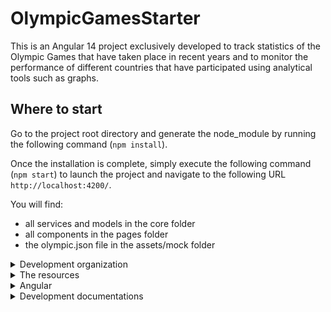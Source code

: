 # OlympicGamesStarter

This is an Angular 14 project exclusively developed to track statistics of the Olympic Games that have taken place in recent years and to monitor the performance of different countries that have participated using analytical tools such as graphs.

## Where to start

Go to the project root directory and generate the node_module by running the following command (`npm install`).

Once the installation is complete, simply execute the following command (`npm start`) to launch the project and navigate to the following URL `http://localhost:4200/`.

You will find:

- all services and models in the core folder
- all components in the pages folder
- the olympic.json file in the assets/mock folder

<details>
  <summary>Development organization</summary>

## Kanban

<img src='assets/images/Kanban.png' width='500'/>

After reading the specifications, we create a ticket for each required functionality of the application. The first numbering is based on a part of the application and the second concerns its content.

This means that one ticket corresponds to one branch.

Of course, the number of tickets varies depending on the development (addition of functionalities, encountered bugs, and necessary improvements).

This results in the following tree structure as the development progresses.

<img src='assets/images/branch-git.png' width='500'/>

It is important to write a commit message explaining the modifications made.

</details>

<details>
  <summary>The resources</summary>

You will notice through the project architecture that all external resources to the components are located in the core folder:

- The services are used to share logic between the components of the application and therefore can be injected into other classes to maintain the application over time, since they act as support for the components. In the context of the application, it is mainly used to access the list of objects present in the JSON file.

- The models are used to describe the structure of the application's data in order to perform typing on TypeScript classes. They also serve as support to facilitate code comprehension since they describe the structure of the data used, and they can also prevent type and data errors.

</details>

<details>
  <summary>Angular</summary>

This framework is popular for the SPA (Single Page Application), which allows offering a unique user experience since the interface is generated by loading dynamic or asynchronous content, unlike a classic website that generates its content all at once.

<img src='assets/images/SPA_vs-website.png' width='500'/>

## RxJS

RxJS is a reactive programming library that is often used with Angular. It allows for managing asynchronous data flows such as user interface events or HTTP requests.

The main challenge of application development relies on RxJS Observables to emit data sources synchronously or asynchronously, allowing any component to receive data at any desired time, such as during the use of a service.

Of course, to receive information, the Observable will subscribe to receive the desired data and thus leak from memory, which is where Subjects and Subscriptions come in to perform unsubscription.

By combining these elements, it is possible to create controlled data streams and perform tasks such as managing subscriptions, managing errors, and terminating data streams cleanly and efficiently.

</details>

<details>
  <summary>Development documentations</summary>

| Technology |                  Link                  |
| :--------- | :------------------------------------: |
| Angular    |        https://angular.io/docs         |
| Bootstrap  |   https://getbootstrap.com/docs/5.2    |
| Chart.js   |  https://www.chartjs.org/docs/3.4.0/   |
| ng2-charts | https://valor-software.com/ng2-charts/ |

</details>
